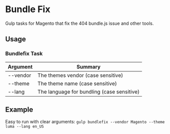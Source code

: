 # Bundle Fix

Gulp tasks for Magento that fix the 404 bundle.js issue and other tools.

## Usage
### Bundlefix Task

| Argument | Summary                                    |
|----------|--------------------------------------------|
| --vendor | The themes vendor (case sensitive)         |
| --theme  | The theme name (case sensitive)            |
| --lang   | The language for bundling (case sensitive) |

## Example
Easy to run with clear arguments:
`gulp bundlefix --vendor Magento --theme luma --lang en_US`